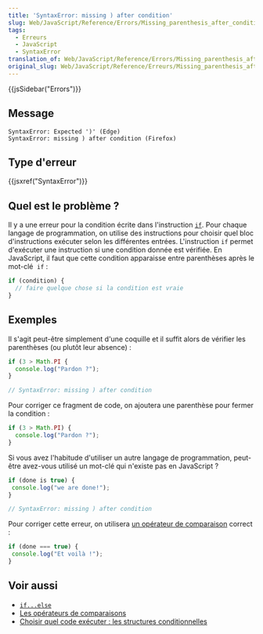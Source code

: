 ```yaml
---
title: 'SyntaxError: missing ) after condition'
slug: Web/JavaScript/Reference/Errors/Missing_parenthesis_after_condition
tags:
  - Erreurs
  - JavaScript
  - SyntaxError
translation_of: Web/JavaScript/Reference/Errors/Missing_parenthesis_after_condition
original_slug: Web/JavaScript/Reference/Erreurs/Missing_parenthesis_after_condition
---
```

{{jsSidebar("Errors")}}

## Message

    SyntaxError: Expected ')' (Edge)
    SyntaxError: missing ) after condition (Firefox)

## Type d'erreur

{{jsxref("SyntaxError")}}

## Quel est le problème ?

Il y a une erreur pour la condition écrite dans l'instruction [`if`](/fr/docs/Web/JavaScript/Reference/Instructions/if...else). Pour chaque langage de programmation, on utilise des instructions pour choisir quel bloc d'instructions exécuter selon les différentes entrées. L'instruction `if` permet d'exécuter une instruction si une condition donnée est vérifiée. En JavaScript, il faut que cette condition apparaisse entre parenthèses après le mot-clé  `if` :

```js
if (condition) {
  // faire quelque chose si la condition est vraie
}
```

## Exemples

Il s'agit peut-être simplement d'une coquille et il suffit alors de vérifier les parenthèses (ou plutôt leur absence) :

```js example-bad
if (3 > Math.PI {
  console.log("Pardon ?");
}

// SyntaxError: missing ) after condition
```

Pour corriger ce fragment de code, on ajoutera une parenthèse pour fermer la condition :

```js example-good
if (3 > Math.PI) {
  console.log("Pardon ?");
}
```

Si vous avez l'habitude d'utiliser un autre langage de programmation, peut-être avez-vous utilisé un mot-clé qui n'existe pas en JavaScript ?

```js example-bad
if (done is true) {
 console.log("we are done!");
}

// SyntaxError: missing ) after condition
```

Pour corriger cette erreur, on utilisera [un opérateur de comparaison](/fr/docs/Web/JavaScript/Reference/Opérateurs/Opérateurs_de_comparaison) correct :

```js example-good
if (done === true) {
 console.log("Et voilà !");
}
```

## Voir aussi

- [`if...else`](/fr/docs/Web/JavaScript/Reference/Instructions/if...else)
- [Les opérateurs de comparaisons](/fr/docs/Web/JavaScript/Reference/Opérateurs/Opérateurs_de_comparaison)
- [Choisir quel code exécuter : les structures conditionnelles](/fr/docs/Learn/JavaScript/Building_blocks/conditionals)
